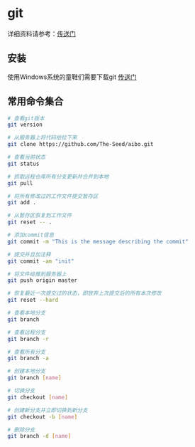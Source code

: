 # git

详细资料请参考：[传送门](https://www.liaoxuefeng.com/wiki/0013739516305929606dd18361248578c67b8067c8c017b000)

## 安装

使用Windows系统的童鞋们需要下载git [传送门](https://git-scm.com/download.win)

## 常用命令集合

``` bash
# 查看git版本
git version

# 从服务器上将代码给拉下来
git clone https://github.com/The-Seed/aibo.git 

# 查看当前状态
git status

# 抓取远程仓库所有分支更新并合并到本地
git pull

# 将所有修改过的工作文件提交暂存区
git add .

# 从暂存区恢复到工作文件
git reset -- .

# 添加commit信息
git commit -m "This is the message describing the commit" 

# 提交并且加注释 
git commit -am "init" 

# 将文件给推到服务器上 
git push origin master 

# 恢复最近一次提交过的状态，即放弃上次提交后的所有本次修改
git reset --hard

# 查看本地分支
git branch

# 查看远程分支
git branch -r

# 查看所有分支
git branch -a

# 创建本地分支
git branch [name]

# 切换分支
git checkout [name]

# 创建新分支并立即切换到新分支
git checkout -b [name]

# 删除分支
git branch -d [name]
```